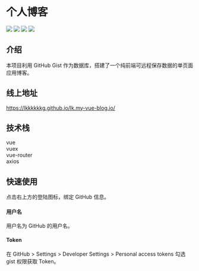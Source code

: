 # 个人博客

![](https://img.shields.io/badge/vue-2.6.6-brightgreen.svg?style=flat-square)
![](https://img.shields.io/badge/vuex-2.6.6-brightgreen.svg?style=flat-square)
![](https://img.shields.io/badge/vue--router-3.0.3-brightgreen.svg?style=flat-square)
![](https://img.shields.io/badge/axios-0.18.0-orange.svg?style=flat-square)
## 介绍
本项目利用 GitHub Gist 作为数据库，搭建了一个纯前端可远程保存数据的单页面应用博客。
## 线上地址
https://lkkkkkkg.github.io/lk.my-vue-blog.io/
## 技术栈
vue <br>
vuex <br>
vue-router <br>
axios

## 快速使用
点击右上方的登陆图标，绑定 GitHub 信息。

#### 用户名
用户名为 GitHub 的用户名。

#### Token
在 GitHub > Settings > Developer Settings > Personal access tokens 勾选 gist 权限获取 Token。

